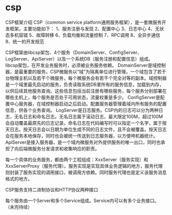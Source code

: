 # csp
CSP框架介绍
CSP（common service platform通用服务框架），是一套微服务开发框架。主要功能如下：
1、服务注册与发现
2、配置中心
3、日志中心
4、无状态多机容错
5、故障转移
6、负载均衡和流量控制
7、RPC调用
8、全异步通信
9、统一的开发规范

CSP框架由libcsp架包、4个服务（DomainServer、ConfigServer、LogServer、ApiServer）以及一个系统DB（服务注册和配置信息）组成。
libcsp架包，在开发业务服务时，必须被业务服务依赖。
DomainServer是域控制器，是最重要的服务。CSP微服务以“域”为隔离单位进行管理，一个域包含了若干台物理主机以及若干个微服务，每个微服务会有若干个完全对等的副本。域控制器是一个域里最先启动的服务，负责读取系统DB里所有的服务信息，加载到内存，以供后续其他服务查询。这些信息包括当前注册有哪些服务，每个服务分别部署在哪些主机上，每个服务是否处于可用状态，流量权重是多少。
ConfigServer是配置中心服务器，在域控制器启动之后启动。配置服务器管理着域内所有服务的配置信息，供各个业务查询。
LogServer是日志服务。CSP内的日志可以分为两种日志，无名日志和命名日志。无名日志属于滚动日志，最大限定100M，超过100M会自动覆盖最原先的日志记录。命名日志在代码编写时可以指定一个名字，属于按天日志。按天日志会以日期为单位生成不同的日志文件，且不会被覆盖。按天日志会在服务本地保存，同时也会被统一传送到日志服务器，以方便垮机器统计。
ApiServer是接入服务器，是一个域内微服务对外提供服务的唯一出口，同时也承担了向后端微服务分发请求和收集响应的职责。

每一个具体的业务服务，都由两个工程组成：XxxServer（服务实现）和XxxServerProxy（服务代理）。服务实现是实现具体业务逻辑的地方，服务代理则封装了服务实现的调用接口，被调用方依赖。同时服务代理也是定义该服务消息格式的地方。

CSP服务支持二进制协议和HTTP协议两种接口

每个服务由一个Server和多个Service组成。Service内可以有多个业务接口。
（未完待续）

